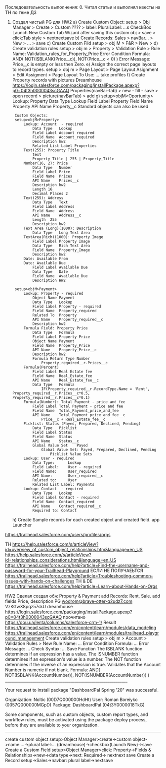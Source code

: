 Последовательность выполнения:
0. Читал статьи и выполнял квесты на TH по теме ДЗ
1. Создал чистый PG для HW2
    a) Create Custom Object:
        setup > Obj Manager > Create > Custom ???? > 
            label:
            PluralLabel: ...s
            CheckBox Launch New Custom Tab Wizard after saving this custom obj
        > save > click:Tab style > nextnextsave
    b) Create Records:
        Sales > navBar... > New > ... > save
    c) Create Custom Fild
        setup > obj M > F&R > New >
    d) Create validation rules
        setup > obj m > Property > Validation Rule >
            Rule Name: Validation_rules_for_Property_Price
            Error Condition Formula:
                AND(
                    NOT(ISBLANK(Price__c)),
                    NOT(Price__c < 0)
                )
            Error Message: Price__c is empty or less then Zero.
    e) Assign the correct page layouts to record types.
        setup > obj m > Page Layout > Page Layout Asignment > Edit Assigment > 
            Page Layout To Use: ...
            take profiles
    f) Create Property records with pictures
        Dreamhouse
            https://login.salesforce.com/packaging/installPackage.apexp?p0=04t3h0000043scGAAQ
            Properties(navBar-tab) > new - fill - save > open record > picture(navBarTab) > add
    g) 
        setup>objM>Oportunity>
            Lookup: Property
                Data Type	Lookup
                Field Label	Property
                Field Name	Property
                API Name	Property__c
            Standard objects can also be used

        Custom Objects:
        setup>objM>Property>
            Lookup: Account  - required
                Data Type	Lookup
                Field Label	Account required
                Field Name	Account_required
                Description	hw2
                Related List Label Properties
            Text(255): Property Title
                text
                Property Title | 255 | Property_Title
            Number(16, 2): Price
                Data Type	Number
                Field Label	Price	
                Field Name	Prices	
                API Name	Prices__c	 	 
                Description	hw2
                Length 16
                Decimal Places 2
            Text(255): Address
                Data Type	Text
                Field Label	Address	
                Field Name	Address	
                API Name	Address__c	 	 
                Length	255
                Description	hw2
            Text Area (Long)(1000): Description
                Data Type	Long Text Area
            TextArea(Rich)(1000): Property Image
                Field Label	Property Image
                Data Type	Rich Text Area
                Field Name	Property_Image
                Description	hw2
            Date: Available From
            Date: Available Due
                Field Label	Available Due
                Data Type	Date
                Field Name	Available_Due
                Description	HW2

        setup>objM>Payment>
            Lookup: Property - required
                Object Name	Payment
                Data Type	Lookup
                Field Label	Property - required
                Field Name	Property_required
                Related To	Property
                API Name	Property_required__c	 	 
                Description	hw2
            Formula Field: Property Price
                Data Type	Formula
                Field Label	Property Price	
                Object Name	Payment
                Field Name	Property_Price	 	 
                API Name	Property_Price__c	 	 
                Description	hw2
                Formula Return Type Number
                    Property_required__r.Prices__c
            Formula(Percent)
                Field Label	Real Estate fee	
                Field Name	Real_Estate_fee	 	 
                API Name	Real_Estate_fee__c
                Data Type	Formula
                    IF(Property_required__r.RecordType.Name = 'Rent', Property_required__r.Prices__c*0.5, Property_required__r.Prices__c*0.1)
            Formula(Number): Total Payment - price and fee
                Field Label	Total Payment - price and fee	
                Field Name	Total_Payment_price_and_fee	 	 
                API Name	Total_Payment_price_and_fee__c
                    Price__c + Real_Estate_fee__c
            Picklist: Status (Payed, Prepared, Declined, Pending)
                Data Type	Picklist
                Field Label	Status
                Field Name	Status	
                API Name	Status__c	
                Global Value Set	Payed
                    Global Value Set: Payed, Prepared, Declined, Pending
                        Picklist Value Sets
            Lookup: User - required
                Data Type:      Lookup
                Field Label:    User - required	
                Field Name:	    User_required
                API Name:       User_required__c
                Related to:     User
                Related List Label:	Payments
            Lookup: Contact  - required
                Data Type	Lookup
                Field Label	Contact - required
                Field Name	Contact_required	
                API Name	Contact_required__c
                Required to: Contact
    h) Create Sample records for each created object and created field.
        app Launcher

<!-- f) Setup > Object Manager > Opportunity > F&R > new > Text Area (Rich) -->


https://trailhead.salesforce.com/users/profiles/orgs

TH
https://help.salesforce.com/s/articleView?id=overview_of_custom_object_relationships.htm&language=en_US
https://help.salesforce.com/s/articleView?id=relationships_considerations.htm&language=en_US
https://trailhead.salesforce.com/help?article=Find-the-username-and-password-for-your-Trailhead-Playground
ЕСЛИ НЕ ПОЛУЧАЕЬТСЯ
https://trailhead.salesforce.com/help?article=Troubleshooting-common-issues-with-hands-on-challenges
TH & DE
https://trailhead.salesforce.com/help?article=Learn-about-Hands-on-Orgs



HW2 
    Сделал
        создал обж Property & Payment
            add Records: Rent, Sale.
            add fields Price, description
    PG
        wodrom@brave-otter-q2udz7.com
        VzKGwX8pqz57skU
        dreamhouse
            https://login.salesforce.com/packaging/installPackage.apexp?p0=04t3h0000043scGAAQ
    прочитано
        https://dou.ua/lenta/columns/salesforce-crm-1/
    Result
        https://trailhead.salesforce.com/en/content/learn/modules/data_modeling
        https://trailhead.salesforce.com/en/content/learn/modules/trailhead_playground_management
            Create validation rules
                setup > obj m > Account > Validation Rules > New
                    Rule Name: ...
                    Error Condition Formula: ...
                    Error Message: ...
                    Check Syntax: ... 
                    Save
            Function
                The ISBLANK function determines if an expression has a value. 
                The ISNUMBER function determines if an expression's value is a number. 
                The NOT function determines if the inverse of an expression is true.
            Validates that the Account Number is numeric if not blank.
                Formula:
                    AND(
                        NOT(ISBLANK(AccountNumber)),
                        NOT(ISNUMBER(AccountNumber))
                    )
    ______________________________________________________________

Your request to install package "DashboardPal Spring '20" was successful.

Organization: Noltic (00D7Q000000HdHt)
User: Roman Boreiyko (0057Q000000MGpD)
Package: DashboardPal (04t3Y0000018TkG)

Some components, such as custom objects, custom report types, and workflow rules, must be activated using the package deploy process, before they are available to your organization.

______________________________________________________________

create custom object
    setup>Object Manager>create->custom object->name:...->plural label:... (dreamhouse)->checkbox(Launch New)->save
Create a Custom Field
    setup>Object Manager>click: Property->Fields & Relationships->new->data type->next: Required-> nextnext save
Create a Record
    setup->Sales->navbar: plural label->nextsave


